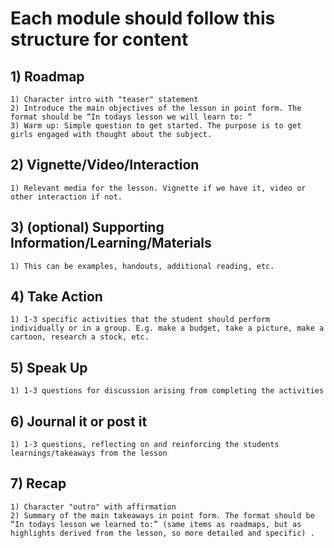 # Each module should follow this structure for content


## 1) Roadmap 
    1) Character intro with "teaser" statement
    2) Introduce the main objectives of the lesson in point form. The format should be “In todays lesson we will learn to: “
    3) Warm up: Simple question to get started. The purpose is to get girls engaged with thought about the subject. 
 
## 2) Vignette/Video/Interaction 
    1) Relevant media for the lesson. Vignette if we have it, video or other interaction if not. 
 
## 3) (optional) Supporting Information/Learning/Materials 
    1) This can be examples, handouts, additional reading, etc.  
 
## 4) Take Action 
    1) 1-3 specific activities that the student should perform individually or in a group. E.g. make a budget, take a picture, make a cartoon, research a stock, etc. 
 
## 5) Speak Up 
    1) 1-3 questions for discussion arising from completing the activities
 
## 6) Journal it or post it
    1) 1-3 questions, reflecting on and reinforcing the students learnings/takeaways from the lesson
 
## 7) Recap 
    1) Character "outro" with affirmation  
    2) Summary of the main takeaways in point form. The format should be “In todays lesson we learned to:” (same items as roadmaps, but as highlights derived from the lesson, so more detailed and specific) . 
 
